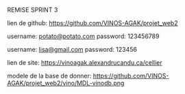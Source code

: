 REMISE SPRINT 3

lien de github: https://github.com/VINOS-AGAK/projet_web2

username: potato@potato.com
password: 123456789

username: lisa@gmail.com
password: 123456

lien de site: https://vinoagak.alexandrucandu.ca/cellier

modele de la base de donner: https://github.com/VINOS-AGAK/projet_web2/vino/MDL-vinodb.png

